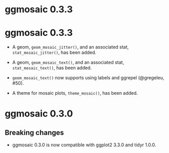 # ggmosaic 0.3.3

# ggmosaic 0.3.3

- A geom, `geom_mosaic_jitter()`, and an associated stat, `stat_mosaic_jitter()`, has been added.

- A geom, `geom_mosaic_text()`, and an associated stat, `stat_mosaic_text()`, has been added.

- `geom_mosaic_text()` now supports using labels and ggrepel (@gregeleu, #50).

- A theme for mosaic plots, `theme_mosaic()`, has been added.


# ggmosaic 0.3.0

## Breaking changes

- ggmosaic 0.3.0 is now compatible with ggplot2 3.3.0 and tidyr 1.0.0.
